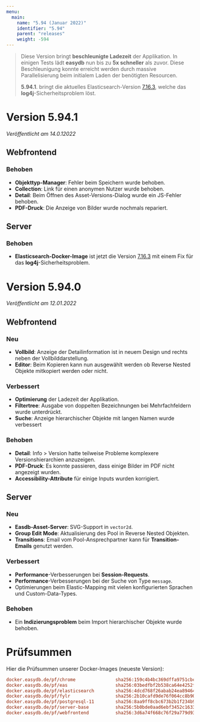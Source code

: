 ```yaml
---
menu:
  main:
    name: "5.94 (Januar 2022)"
    identifier: "5.94"
    parent: "releases"
    weight: -594
---
```


> Diese Version bringt **beschleunigte Ladezeit** der Applikation. In einigen Tests lädt **easydb** nun bis zu **5x schneller** als zuvor. Diese Beschleunigung konnte erreicht werden durch massive Parallelisierung beim initialem Laden der benötigten Resourcen. 
>
> **5.94.1**. bringt die aktuelles Elasticsearch-Version [7.16.3](https://www.elastic.co/guide/en/elasticsearch/reference/current/release-notes-7.16.3.html), welche das **log4j**-Sicherheitsproblem löst.

# Version 5.94.1

*Veröffentlicht am 14.0.12022*

## Webfrontend

### Behoben

* **Objekttyp-Manager**: Fehler beim Speichern wurde behoben.
* **Collection**: Link für einen anonymen Nutzer wurde behoben.
* **Detail**: Beim Öffnen des Asset-Versions-Dialog wurde ein JS-Fehler behoben.
* **PDF-Druck**: Die Anzeige von Bilder wurde nochmals repariert.

## Server

### Behoben

* **Elasticsearch-Docker-Image** ist jetzt die Version  [7.16.3](https://www.elastic.co/guide/en/elasticsearch/reference/current/release-notes-7.16.3.html) mit einem Fix für das **log4j**-Sicherheitsproblem.

# Version 5.94.0

*Veröffentlicht am 12.01.2022*

## Webfrontend

### Neu

* **Vollbild**: Anzeige der Detailinformation ist in neuem Design und rechts neben der Vollbilddarstellung.
* **Editor**: Beim Kopieren kann nun ausgewählt werden ob Reverse Nested Objekte mitkopiert werden oder nicht.

### Verbessert

* **Optimierung** der Ladezeit der Applikation.
* **Filtertree**: Ausgabe von doppelten Bezeichnungen bei Mehrfachfeldern wurde unterdrückt.
* **Suche**: Anzeige hierarchischer Objekte mit langen Namen wurde verbessert 

### Behoben

* **Detail**: Info > Version hatte teilweise Probleme komplexere Versionshierarchien anzuzeigen.
* **PDF-Druck**: Es konnte passieren, dass einige Bilder im PDF nicht angezeigt wurden.
* **Accessibility-Attribute** für einige Inputs wurden korrigiert.

## Server

### Neu

* **Easdb-Asset-Server**: SVG-Support in `vector2d`.
* **Group Edit Mode**: Aktualisierung des Pool in Reverse Nested Objekten.
* **Transitions**: Email vom Pool-Ansprechpartner kann für **Transition-Emails** genutzt werden.

### Verbessert

* **Performance**-Verbesserungen bei **Session-Requests**. 
* **Performance**-Verbesserungen bei der Suche von Type `message`.
* Optimierungen beim Elastic-Mapping mit vielen konfigurierten Sprachen und Custom-Data-Types.

### Behoben

* Ein **Indizierungsproblem** beim Import hierarchischer Objekte wurde behoben.

# Prüfsummen

Hier die Prüfsummen unserer Docker-Images (neueste Version):

```ini
docker.easydb.de/pf/chrome               sha256:159c4b4bc369dffa9751cbcc040a244bf5b2c6cc7856366afe5ba7a0c48b8b28
docker.easydb.de/pf/eas                  sha256:03bedfbf2b538ca64e4252fe90bafd98ef46ed3d48122eff94b81775b8793010
docker.easydb.de/pf/elasticsearch        sha256:4dcd768f26abab24ea894642619541b7993885521925130599b408991fbc1444
docker.easydb.de/pf/fylr                 sha256:2b10cafd9de76f064cc8b90afa9c5103fafd5baafd69912c6cb245ed172f632b
docker.easydb.de/pf/postgresql-11        sha256:8aa9ff8cbc673b2b1f234b9fe058a3bf1544ea8074cebef45d35dba8081f8afa
docker.easydb.de/pf/server-base          sha256:5b0bde0aad6ebf3452c1633640e19fadff054d41ea2627dc5b5d8ef406f959e1
docker.easydb.de/pf/webfrontend          sha256:3d6a74f668c76f29a779d933b7d3febb118e596d6994af69cee6813a8e355c93
```
